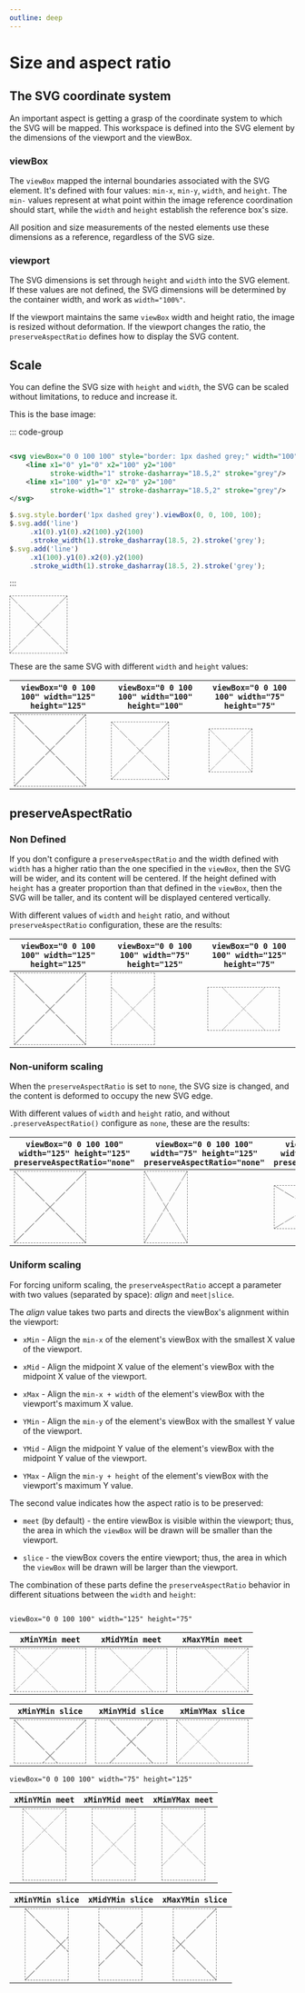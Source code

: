 ```yaml
---
outline: deep
---
```


# Size and aspect ratio

## The SVG coordinate system

An important aspect is getting a grasp of the coordinate system to which the SVG will be mapped.
This workspace is defined into the SVG element by the dimensions of the viewport and the viewBox.

### viewBox

The `viewBox` mapped the internal boundaries associated with the SVG element. It's defined with four
values: `min-x`, `min-y`, `width`, and `height`. The `min-` values represent at what point within
the image reference coordination should start, while the `width` and `height` establish the
reference box's size.

All position and size measurements of the nested elements use these dimensions as a reference,
regardless of the SVG size.

### viewport

The SVG dimensions is set through `height` and `width` into the SVG element. If these values are not
defined, the SVG dimensions will be determined by the container width, and work as `width="100%"`.

If the viewport maintains the same `viewBox` width and height ratio, the image is resized without
deformation. If the viewport changes the ratio, the `preserveAspectRatio` defines how to display the
SVG content.

## Scale

You can define the SVG size with `height` and `width`, the SVG can be scaled without limitations, to
reduce and increase it.

This is the base image:

::: code-group

```svg

<svg viewBox="0 0 100 100" style="border: 1px dashed grey;" width="100" height="100">
    <line x1="0" y1="0" x2="100" y2="100"
          stroke-width="1" stroke-dasharray="18.5,2" stroke="grey"/>
    <line x1="100" y1="0" x2="0" y2="100"
          stroke-width="1" stroke-dasharray="18.5,2" stroke="grey"/>
</svg>
```

```js
$.svg.style.border('1px dashed grey').viewBox(0, 0, 100, 100);
$.svg.add('line')
     .x1(0).y1(0).x2(100).y2(100)
     .stroke_width(1).stroke_dasharray(18.5, 2).stroke('grey');
$.svg.add('line')
     .x1(100).y1(0).x2(0).y2(100)
     .stroke_width(1).stroke_dasharray(18.5, 2).stroke('grey');
```

:::

<svg viewBox="0 0 100 100" style="border: 1px dashed grey;" width="100" height="100">
    <line stroke-width="1" stroke-dasharray="18.5,2" stroke="grey" x1="0" y1="0" x2="100" y2="100"/>
    <line stroke-width="1" stroke-dasharray="18.5,2" stroke="grey" x1="100" y1="0" x2="0" y2="100"/>
</svg>

These are the same SVG with different `width` and `height` values:

| `viewBox="0 0 100 100" width="125" height="125"`                                                                                                                                                                                                                                            | `viewBox="0 0 100 100" width="100" height="100"`                                                                                                                                                                                                                                            | `viewBox="0 0 100 100" width="75" height="75"`                                                                                                                                                                                                                                            |
|---------------------------------------------------------------------------------------------------------------------------------------------------------------------------------------------------------------------------------------------------------------------------------------------|---------------------------------------------------------------------------------------------------------------------------------------------------------------------------------------------------------------------------------------------------------------------------------------------|-------------------------------------------------------------------------------------------------------------------------------------------------------------------------------------------------------------------------------------------------------------------------------------------|
| <svg viewBox="0,0,100,100" style="border: 1px dashed grey;" width="125" height="125"><line stroke-width="1" stroke-dasharray="18.5,2" stroke="grey" x1="0" y1="0" x2="100" y2="100"/><line stroke-width="1" stroke-dasharray="18.5,2" stroke="grey" x1="100" y1="0" x2="0" y2="100"/></svg> | <svg viewBox="0,0,100,100" style="border: 1px dashed grey;" width="100" height="100"><line stroke-width="1" stroke-dasharray="18.5,2" stroke="grey" x1="0" y1="0" x2="100" y2="100"/><line stroke-width="1" stroke-dasharray="18.5,2" stroke="grey" x1="100" y1="0" x2="0" y2="100"/></svg> | <svg viewBox="0,0,100,100" style="border: 1px dashed grey;" width="75" height="75"><line stroke-width="1" stroke-dasharray="18.5,2" stroke="grey" x1="0" y1="0" x2="100" y2="100"/><line stroke-width="1" stroke-dasharray="18.5,2" stroke="grey" x1="100" y1="0" x2="0" y2="100"/></svg> |

## preserveAspectRatio

### Non Defined

If you don't configure a `preserveAspectRatio` and the width defined with `width` has a higher ratio
than the one specified in the `viewBox`, then the SVG will be wider, and its content will be
centered. If the height defined with `height` has a greater proportion than that defined in the
`viewBox`, then the SVG will be taller, and its content will be displayed centered vertically.

With different values of `width` and `height` ratio, and without `preserveAspectRatio`
configuration, these are the results:

| `viewBox="0 0 100 100" width="125" height="125"`                                                                                                                                                                                                                                            | `viewBox="0 0 100 100" width="75" height="125"`                                                                                                                                                                                                                                            | `viewBox="0 0 100 100" width="125" height="75"`                                                                                                                                                                                                                                            |
|---------------------------------------------------------------------------------------------------------------------------------------------------------------------------------------------------------------------------------------------------------------------------------------------|--------------------------------------------------------------------------------------------------------------------------------------------------------------------------------------------------------------------------------------------------------------------------------------------|--------------------------------------------------------------------------------------------------------------------------------------------------------------------------------------------------------------------------------------------------------------------------------------------|
| <svg viewBox="0,0,100,100" style="border: 1px dashed grey;" width="125" height="125"><line stroke-width="1" stroke-dasharray="18.5,2" stroke="grey" x1="0" y1="0" x2="100" y2="100"/><line stroke-width="1" stroke-dasharray="18.5,2" stroke="grey" x1="100" y1="0" x2="0" y2="100"/></svg> | <svg viewBox="0,0,100,100" style="border: 1px dashed grey;" width="75" height="125"><line stroke-width="1" stroke-dasharray="18.5,2" stroke="grey" x1="0" y1="0" x2="100" y2="100"/><line stroke-width="1" stroke-dasharray="18.5,2" stroke="grey" x1="100" y1="0" x2="0" y2="100"/></svg> | <svg viewBox="0,0,100,100" style="border: 1px dashed grey;" width="125" height="75"><line stroke-width="1" stroke-dasharray="18.5,2" stroke="grey" x1="0" y1="0" x2="100" y2="100"/><line stroke-width="1" stroke-dasharray="18.5,2" stroke="grey" x1="100" y1="0" x2="0" y2="100"/></svg> |

### Non-uniform scaling

When the `preserveAspectRatio` is set to `none`, the SVG size is changed, and the content is
deformed to occupy the new SVG edge.

With different values of `width` and `height` ratio, and without `.preserveAspectRatio()` configure
as `none`, these are the results:

| `viewBox="0 0 100 100" width="125" height="125" preserveAspectRatio="none"`                                                                                                                                                                                                                                            | `viewBox="0 0 100 100" width="75" height="125" preserveAspectRatio="none"`                                                                                                                                                                                                                                            | `viewBox="0 0 100 100" width="125" height="75" preserveAspectRatio="none"`                                                                                                                                                                                                                                            |
|------------------------------------------------------------------------------------------------------------------------------------------------------------------------------------------------------------------------------------------------------------------------------------------------------------------------|-----------------------------------------------------------------------------------------------------------------------------------------------------------------------------------------------------------------------------------------------------------------------------------------------------------------------|-----------------------------------------------------------------------------------------------------------------------------------------------------------------------------------------------------------------------------------------------------------------------------------------------------------------------|
| <svg viewBox="0,0,100,100" style="border: 1px dashed grey;" width="125" height="125" preserveAspectRatio="none"><line stroke-width="1" stroke-dasharray="18.5,2" stroke="grey" x1="0" y1="0" x2="100" y2="100"/><line stroke-width="1" stroke-dasharray="18.5,2" stroke="grey" x1="100" y1="0" x2="0" y2="100"/></svg> | <svg viewBox="0,0,100,100" style="border: 1px dashed grey;" width="75" height="125" preserveAspectRatio="none"><line stroke-width="1" stroke-dasharray="18.5,2" stroke="grey" x1="0" y1="0" x2="100" y2="100"/><line stroke-width="1" stroke-dasharray="18.5,2" stroke="grey" x1="100" y1="0" x2="0" y2="100"/></svg> | <svg viewBox="0,0,100,100" style="border: 1px dashed grey;" width="125" height="75" preserveAspectRatio="none"><line stroke-width="1" stroke-dasharray="18.5,2" stroke="grey" x1="0" y1="0" x2="100" y2="100"/><line stroke-width="1" stroke-dasharray="18.5,2" stroke="grey" x1="100" y1="0" x2="0" y2="100"/></svg> |

### Uniform scaling

For forcing uniform scaling, the `preserveAspectRatio` accept a parameter with two values (separated
by space): *align* and `meet|slice`.

The *align* value takes two parts and directs the viewBox's alignment within the viewport:

- `xMin` - Align the `min-x` of the element's viewBox with the smallest X value of the viewport.
- `xMid` - Align the midpoint X value of the element's viewBox with the midpoint X value of the
  viewport.
- `xMax` - Align the `min-x + width` of the element's viewBox with the viewport's maximum X value.

- `YMin` - Align the `min-y` of the element's viewBox with the smallest Y value of the viewport.
- `YMid` - Align the midpoint Y value of the element's viewBox with the midpoint Y value of the
  viewport.
- `YMax` - Align the `min-y + height` of the element's viewBox with the viewport's maximum Y value.

The second value indicates how the aspect ratio is to be preserved:

- `meet` (by default) - the entire viewBox is visible within the viewport; thus, the area in which
  the `viewBox` will be drawn will be smaller than the viewport.

- `slice` - the viewBox covers the entire viewport; thus, the area in which the `viewBox` will be
  drawn will be larger than the viewport.

The combination of these parts define the `preserveAspectRatio` behavior in different situations
between the `width` and `height`:

<svg width="0" height="0">
  <defs>
    <g id="content">
      <line x1="0" y1="0" x2="100" y2="100" 
            stroke-width="1" stroke-dasharray="18.5,2" stroke="grey"/>
      <line x1="100" y1="0" x2="0" y2="100"
            stroke-width="1" stroke-dasharray="18.5,2" stroke="grey"/>
    </g>
  </defs>
</svg>

`viewBox="0 0 100 100" width="125" height="75"`

|                                                                   `xMinYMin meet`                                                                    |                                                                   `xMidYMin meet`                                                                    |                                                                    `xMaxYMin meet`                                                                    |
|:----------------------------------------------------------------------------------------------------------------------------------------------------:|:----------------------------------------------------------------------------------------------------------------------------------------------------:|:-----------------------------------------------------------------------------------------------------------------------------------------------------:|
| <svg preserveAspectRatio="xMinYMin meet" viewBox="0,0,100,100" style="border: 1px dashed grey;" width="125" height="75"><use href="#content"/></svg> | <svg preserveAspectRatio="xMidYMin meet" viewBox="0,0,100,100" style="border: 1px dashed grey;" width="125" height="75"><use href="#content"/></svg> | <svg preserveAspectRatio="xMaxYMin meet" viewBox="0,0,100,100" style="border: 1px dashed grey;" width="125" height="75" ><use href="#content"/></svg> |

|                                                                   `xMinYMin slice`                                                                    |                                                                   `xMinYMid slice`                                                                    |                                                                   `xMimYMax slice`                                                                    |
|:-----------------------------------------------------------------------------------------------------------------------------------------------------:|:-----------------------------------------------------------------------------------------------------------------------------------------------------:|:-----------------------------------------------------------------------------------------------------------------------------------------------------:|
| <svg preserveAspectRatio="xMinYMin slice" viewBox="0,0,100,100" style="border: 1px dashed grey;" width="125" height="75"><use href="#content"/></svg> | <svg preserveAspectRatio="xMinYMid slice" viewBox="0,0,100,100" style="border: 1px dashed grey;" width="125" height="75"><use href="#content"/></svg> | <svg preserveAspectRatio="xMinYMax meet" viewBox="0,0,100,100" style="border: 1px dashed grey;" width="125" height="75" ><use href="#content"/></svg> |

`viewBox="0 0 100 100" width="75" height="125"`

|                                                                   `xMinYMin meet`                                                                    |                                                                   `xMinYMid meet`                                                                    |                                                                    `xMimYMax meet`                                                                    |
|:----------------------------------------------------------------------------------------------------------------------------------------------------:|:----------------------------------------------------------------------------------------------------------------------------------------------------:|:-----------------------------------------------------------------------------------------------------------------------------------------------------:|
| <svg preserveAspectRatio="xMinYMin meet" viewBox="0,0,100,100" style="border: 1px dashed grey;" width="75" height="125"><use href="#content"/></svg> | <svg preserveAspectRatio="xMinYMid meet" viewBox="0,0,100,100" style="border: 1px dashed grey;" width="75" height="125"><use href="#content"/></svg> | <svg preserveAspectRatio="xMimYMax meet" viewBox="0,0,100,100" style="border: 1px dashed grey;" width="75" height="125" ><use href="#content"/></svg> |

|                                                                   `xMinYMin slice`                                                                    |                                                                   `xMidYMin slice`                                                                    |                                                                    `xMaxYMin slice`                                                                    |
|:-----------------------------------------------------------------------------------------------------------------------------------------------------:|:-----------------------------------------------------------------------------------------------------------------------------------------------------:|:------------------------------------------------------------------------------------------------------------------------------------------------------:|
| <svg preserveAspectRatio="xMinYMin slice" viewBox="0,0,100,100" style="border: 1px dashed grey;" width="75" height="125"><use href="#content"/></svg> | <svg preserveAspectRatio="xMidYMin slice" viewBox="0,0,100,100" style="border: 1px dashed grey;" width="75" height="125"><use href="#content"/></svg> | <svg preserveAspectRatio="xMaxYMin slice" viewBox="0,0,100,100" style="border: 1px dashed grey;" width="75" height="125" ><use href="#content"/></svg> |
